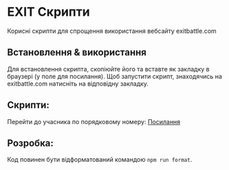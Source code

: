 # EXIT Скрипти
Корисні скрипти для спрощення використання вебсайту exitbattle.com

## Встановлення & використання
Для встановлення скрипта, скопіюйте його та вставте як закладку в браузері (у поле для посилання).
Щоб запустити скрипт, знаходячись на exitbattle.com натисніть на відповідну закладку.

## Скрипти:
Перейти до учасника по порядковому номеру: [Посилання](./goToNumber.js)

## Розробка:
Код повинен бути відформатований командою `npm run format`.
